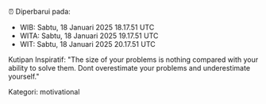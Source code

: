 ⏰ Diperbarui pada:
- WIB: Sabtu, 18 Januari 2025 18.17.51 UTC
- WITA: Sabtu, 18 Januari 2025 19.17.51 UTC
- WIT: Sabtu, 18 Januari 2025 20.17.51 UTC

Kutipan Inspiratif:
"The size of your problems is nothing compared with your ability to solve them. Dont overestimate your problems and underestimate yourself."


Kategori: motivational

